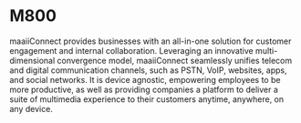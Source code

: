 # M800
maaiiConnect provides businesses with an all-in-one solution for customer engagement and internal collaboration.  Leveraging an innovative multi-dimensional convergence model, maaiiConnect seamlessly unifies telecom and digital  communication channels, such as PSTN, VoIP, websites, apps, and social networks. It is device agnostic, empowering employees  to be more productive, as well as providing companies a platform to deliver a suite of multimedia experience to their customers  anytime, anywhere, on any device.
